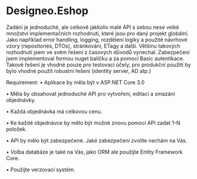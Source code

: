 # Designeo.Eshop

Zadání je jednoduché, ale celkově jakkoliv malé API s sebou nese velké množství implementačních rozhodnutí, které jsou pro daný projekt globální. Jako například error handling, logging, rozdělení logiky a použité návrhové vzory (repositories, DTOs), stránkování, ETagy a další. Většinu takových rozhodnutí jsem ve svém řešení z časových důvodů vynechal. Zabezpečení jsem implementoval formou nuget balíčku a za pomocí Basic autentikace. Takové řešení je vhodné pouze pro testovací účely, pro produkční použití by bylo vhodné použít robustní řešení (identity server, AD atp.) 

Requirement:
•             Aplikace by měla být v ASP.NET Core 3.0

•             Měla by obsahovat jednoduché API pro vytvoření, editaci a smazání objednávky.

•             Každá objednávka má celkovou cenu.

•             Ke každé objednávce by mělo být možné znovu pomocí API zadat 1-N položek.

•             API by mělo být zabezpečené. Jaké zabezpečení zvolíte nechám na Vás.

•             Volba databáze je také na Vás, jako ORM ale použijte Entity Framework Core.

•             Použijte verzovací systém.

